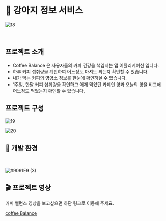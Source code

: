 
# 📖 강아지 정보 서비스 
![18](https://github.com/chanyoungcoding/Coffee-Balance/assets/95753171/2bc58f54-5a73-4a11-b498-88b0d1d5d7ea)

<br>

## 프로젝트 소개

- Coffee Balance 은 사용자들의 커피 건강을 책임지는 앱 어플리케이션 입니다.
- 하루 커피 섭취량을 계산하여 어느정도 마셔도 되는지 확인할 수 있습니다.
- 내가 먹는 커피의 영양소 정보를 한눈에 확인하실 수 있습니다.
- 1주일, 한달 커피 섭취량을 확인하고 어제 먹었던 카페인 양과 오늘의 양을 비교해 어느정도 먹었는지 확인할 수 있습니다.

## 프로젝트 구성
![19](https://github.com/chanyoungcoding/Coffee-Balance/assets/95753171/1b723417-72ff-4ea2-862d-f1e1e1f64561)

![20](https://github.com/chanyoungcoding/Coffee-Balance/assets/95753171/48137bb1-e610-4735-a98d-3ffca79146e7)



## 🔨 개발 환경
<br>

![#9091E9 (3)](https://github.com/chanyoungcoding/Coffee-Balance/assets/95753171/01a9cba5-5ac5-45e7-bcca-be15df5e0acb)

## 🎬 프로젝트 영상

<p>커피 밸런스 영상을 보고싶으면 하단 링크로 이동해 주세요.</p>
<a href="https://www.youtube.com/watch?v=jNB95cEgpow"> coffee Balance</a>
